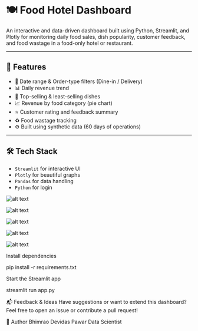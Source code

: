 # 🍽️ Food Hotel Dashboard 

An interactive and data-driven dashboard built using Python, Streamlit, and Plotly for monitoring daily food sales, dish popularity, customer feedback, and food wastage in a food-only hotel or restaurant.

---

## 🚀 Features
- 📅 Date range & Order-type filters (Dine-in / Delivery)
- 📊 Daily revenue trend
- 🍛 Top-selling & least-selling dishes
- 📈 Revenue by food category (pie chart)
- ⭐ Customer rating and feedback summary
- ♻️ Food wastage tracking
- ⚙️ Built using synthetic data (60 days of operations)

---

## 🛠️ Tech Stack
- `Streamlit` for interactive UI
- `Plotly` for beautiful graphs
- `Pandas` for data handling
- `Python` for login

![alt text](image.png)


![alt text](image-1.png)


![alt text](image-2.png)


![alt text](image-3.png)


![alt text](image-4.png)

Install dependencies

pip install -r requirements.txt

Start the Streamlit app

streamlit run app.py

📬 Feedback & Ideas
Have suggestions or want to extend this dashboard? Feel free to open an issue or contribute a pull request!

🙌 Author
Bhimrao Devidas Pawar
Data Scientist